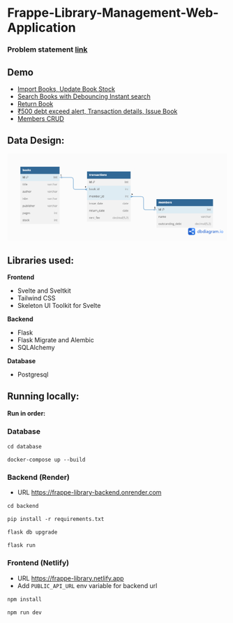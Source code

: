 # Frappe-Library-Management-Web-Application

### Problem statement [link](https://frappe.io/dev-hiring-test)

## Demo
- [Import Books, Update Book Stock](https://drive.google.com/file/d/1rJ_PQPSNiqn2awgdrPoMUq1lCQzb0DgI/view?usp=drive_link)
- [Search Books with Debouncing Instant search](https://drive.google.com/file/d/1Va9UcHdcHfkA7yQaFgu0QAqFfI_OIpGk/view?usp=drive_link)
- [Return Book](https://drive.google.com/file/d/1KDdcnCfVAyCQvoRiVLpLb8ylBJktd0j3/view?usp=drive_link)
- [₹500 debt exceed alert, Transaction details, Issue Book](https://drive.google.com/file/d/1iHlh1ELe4dMRu_it9GqnIayyof1d144a/view?usp=drive_link)
- [Members CRUD](https://drive.google.com/file/d/1vSJ39V_SO_Njomr2wELoyEBGKnRxdyV5/view?usp=drive_link)

## Data Design:
![DataDesign](./design/data_design_frappe_library.png)

## Libraries used:
**Frontend**
- Svelte and Sveltkit
- Tailwind CSS
- Skeleton UI Toolkit for Svelte

**Backend**
- Flask
- Flask Migrate and Alembic
- SQLAlchemy

**Database**
- Postgresql

## Running locally:
**Run in order:**

### Database
```
cd database
```
```
docker-compose up --build
```

### Backend (Render)
- URL https://frappe-library-backend.onrender.com
```
cd backend
```
```
pip install -r requirements.txt
```
```
flask db upgrade
```
```
flask run
```
### Frontend (Netlify)
- URL https://frappe-library.netlify.app
- Add ```PUBLIC_API_URL``` env variable for backend url
```
npm install
```
```
npm run dev
```
